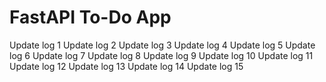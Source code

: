 # FastAPI To-Do App
Update log 1
Update log 2
Update log 3
Update log 4
Update log 5
Update log 6
Update log 7
Update log 8
Update log 9
Update log 10
Update log 11
Update log 12
Update log 13
Update log 14
Update log 15
